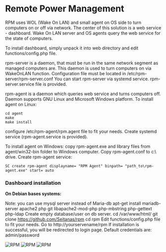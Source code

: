 Remote Power Management
=======

RPM uses WOL (Wake On LAN) and small agent on OS side to turn computers on or off via network.
The center of this solution is a web service - dashboard. Wake On LAN server and OS agents query the web service for the state of computers.

To install dashboard, simply unpack it into web directory and edit functions/config.php file.

rpm-server is a daemon, that must be run in the same network segment as managed computers are. This daemon is used to turn computers on via WakeOnLAN function.
Configuration file must be located in /etc/rpm-server/rpm-server.conf 
You can start rpm-server via systemd service. rpm-server.service file is provided.

rpm-agent is a daemon which queries web service and turns computers off.
Daemon supports GNU Linux and Microsoft Windows platform.
To install agent on Linux:

    cd agent
    make 
    make install

configure /etc/rpm-agent/rpm.agent file to fit your needs.
Create systemd service (rpm-agent.service is provided).

To install agent on Windows:
copy rpm-agent.exe and library files from agent/win32-bin folder to Windows computer. Copy rpm-agent.conf to c:\ drive. Create rpm-agent service:

    SC create rpm-agent displayname= "RPM Agent" binpath= "path_to\rpm-agent.exe" start= auto

### Dashboard installation

**On Debian bases systems:**

Note: you can use mysql server instead of Maria-db
apt-get install mariadb-server apache2 php git libapache2-mod-php php-mbstring php-gettext php-ldap
Create empty database/user on db server.
cd /var/www/html/
git clone https://github.com/Seitanas/rpm
cd rpm
Edit functions/config.php file to fit your needs.
Go to http://yourservename/rpm
If installation is successful, you will be redirected to login page. Default credentials are: admin/password


![RPM](http://webjail.ring.lt/rpm/001.png)
![RPM](http://webjail.ring.lt/rpm/002.png)
![RPM](http://webjail.ring.lt/rpm/003.png)
